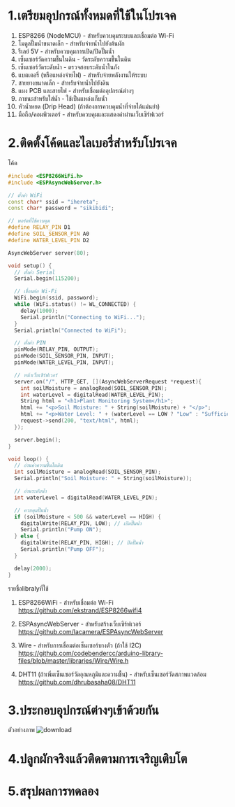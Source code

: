 # 1.เตรียมอุปกรณ์ทั้งหมดที่ใช้ในโปรเจค
1. ESP8266 (NodeMCU) - สำหรับควบคุมระบบและเชื่อมต่อ Wi-Fi
2. โมดูลปั๊มน้ำขนาดเล็ก - สำหรับจ่ายน้ำไปยังต้นผัก
3. รีเลย์ 5V - สำหรับควบคุมการเปิด/ปิดปั๊มน้ำ
4. เซ็นเซอร์วัดความชื้นในดิน - วัดระดับความชื้นในดิน
5. เซ็นเซอร์วัดระดับน้ำ - ตรวจสอบระดับน้ำในถัง
6. แบตเตอรี่ (หรือแหล่งจ่ายไฟ) - สำหรับจ่ายพลังงานให้ระบบ
7. สายยางขนาดเล็ก - สำหรับจ่ายน้ำไปยังดิน
8. แผง PCB และสายไฟ - สำหรับเชื่อมต่ออุปกรณ์ต่างๆ
9. ภาชนะสำหรับใส่น้ำ - ใช้เป็นแหล่งเก็บน้ำ
10. หัวน้ำหยด (Drip Head) (ถ้าต้องการควบคุมน้ำที่จ่ายได้แม่นยำ)
11. มือถือ/คอมพิวเตอร์ - สำหรับควบคุมและแสดงค่าผ่านเว็บเซิร์ฟเวอร์

# 2.ติดตั้งโค้ดและไลเบอรี่สำหรับโปรเจค
โค้ด
```c++
#include <ESP8266WiFi.h>
#include <ESPAsyncWebServer.h>

// ตั้งค่า WiFi
const char* ssid = "ihereta";
const char* password = "sikibidi";

// พอร์ตที่ใช้ควบคุม
#define RELAY_PIN D1
#define SOIL_SENSOR_PIN A0
#define WATER_LEVEL_PIN D2

AsyncWebServer server(80);

void setup() {
  // ตั้งค่า Serial
  Serial.begin(115200);

  // เชื่อมต่อ Wi-Fi
  WiFi.begin(ssid, password);
  while (WiFi.status() != WL_CONNECTED) {
    delay(1000);
    Serial.println("Connecting to WiFi...");
  }
  Serial.println("Connected to WiFi");

  // ตั้งค่า PIN
  pinMode(RELAY_PIN, OUTPUT);
  pinMode(SOIL_SENSOR_PIN, INPUT);
  pinMode(WATER_LEVEL_PIN, INPUT);

  // หน้าเว็บเซิร์ฟเวอร์
  server.on("/", HTTP_GET, [](AsyncWebServerRequest *request){
    int soilMoisture = analogRead(SOIL_SENSOR_PIN);
    int waterLevel = digitalRead(WATER_LEVEL_PIN);
    String html = "<h1>Plant Monitoring System</h1>";
    html += "<p>Soil Moisture: " + String(soilMoisture) + "</p>";
    html += "<p>Water Level: " + (waterLevel == LOW ? "Low" : "Sufficient") + "</p>";
    request->send(200, "text/html", html);
  });

  server.begin();
}

void loop() {
  // อ่านค่าความชื้นในดิน
  int soilMoisture = analogRead(SOIL_SENSOR_PIN);
  Serial.println("Soil Moisture: " + String(soilMoisture));

  // อ่านระดับน้ำ
  int waterLevel = digitalRead(WATER_LEVEL_PIN);

  // ควบคุมปั๊มน้ำ
  if (soilMoisture < 500 && waterLevel == HIGH) {
    digitalWrite(RELAY_PIN, LOW); // เปิดปั๊มน้ำ
    Serial.println("Pump ON");
  } else {
    digitalWrite(RELAY_PIN, HIGH); // ปิดปั๊มน้ำ
    Serial.println("Pump OFF");
  }

  delay(2000);
}
```
รายชื่อlibralyที่ใช้
1. ESP8266WiFi - สำหรับเชื่อมต่อ Wi-Fi
https://github.com/ekstrand/ESP8266wifi4

3. ESPAsyncWebServer - สำหรับสร้างเว็บเซิร์ฟเวอร์
 https://github.com/lacamera/ESPAsyncWebServer

4. Wire - สำหรับการเชื่อมต่อเซ็นเซอร์บางตัว (ถ้าใช้ I2C)
https://github.com/codebendercc/arduino-library-files/blob/master/libraries/Wire/Wire.h

5. DHT11 (ถ้าเพิ่มเซ็นเซอร์วัดอุณหภูมิและความชื้น) - สำหรับเซ็นเซอร์วัดสภาพแวดล้อม
https://github.com/dhrubasaha08/DHT11

# 3.ประกอบอุุปกรณ์ต่างๆเข้าด้วยกัน
ตัวอย่างภาพ
![download](https://github.com/user-attachments/assets/b1a48ef8-2f44-4274-8488-8b27fb9d285f)


# 4.ปลูกผักจริงแล้วติดตามการเจริญเติบโต

# 5.สรุปผลการทดลอง
